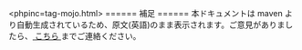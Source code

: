 <phpinc=tag-mojo.html>
====== 補足 ======
 本ドキュメントは maven より自動生成されているため、原文(英語)のまま表示されます。ご意見がありましたら、[ こちら ]( ..\community ) までご連絡ください。